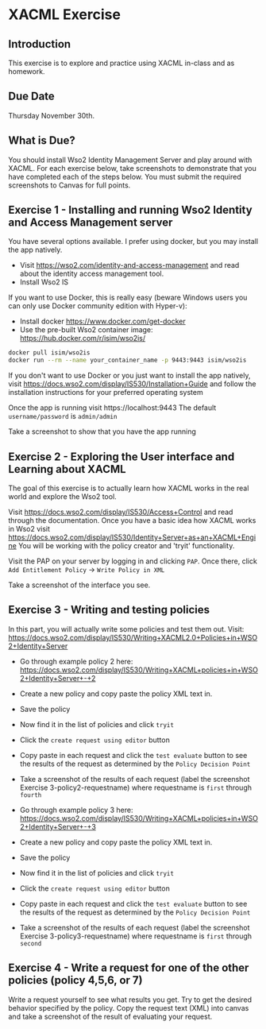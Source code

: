 # XACML Exercise

## Introduction
This exercise is to explore and practice using XACML in-class and as homework.

## Due Date
Thursday November 30th.

## What is Due?
You should install Wso2 Identity Management Server and play around with XACML. For each exercise below, take screenshots to demonstrate that you have completed each of the steps below. You must submit the required screenshots to Canvas for full points.

## Exercise 1 - Installing and running Wso2 Identity and Access Management server
You have several options available. I prefer using docker, but you may install the app natively.

- Visit https://wso2.com/identity-and-access-management and read about the identity access management tool.
- Install Wso2 IS

If you want to use Docker, this is really easy (beware Windows users you can only use Docker community edition with Hyper-v):
- Install docker https://www.docker.com/get-docker
- Use the pre-built Wso2 container image: https://hub.docker.com/r/isim/wso2is/

```bash
docker pull isim/wso2is
docker run --rm --name your_container_name -p 9443:9443 isim/wso2is
```

If you don't want to use Docker or you just want to install the app natively, visit https://docs.wso2.com/display/IS530/Installation+Guide and follow the installation instructions for your preferred operating system

Once the app is running visit https://localhost:9443
The default `username/password` is `admin/admin`

Take a screenshot to show that you have the app running

## Exercise 2 - Exploring the User interface and Learning about XACML
The goal of this exercise is to actually learn how XACML works in the real world and explore the Wso2 tool.

Visit https://docs.wso2.com/display/IS530/Access+Control and read through the documentation.
Once you have a basic idea how XACML works in Wso2 visit https://docs.wso2.com/display/IS530/Identity+Server+as+an+XACML+Engine
You will be working with the policy creator and 'tryit' functionality.

Visit the PAP on your server by logging in and clicking `PAP`. Once there, click `Add Entitlement Policy` -> `Write Policy in XML`

Take a screenshot of the interface you see.

## Exercise 3 - Writing and testing policies
In this part, you will actually write some policies and test them out. Visit: https://docs.wso2.com/display/IS530/Writing+XACML2.0+Policies+in+WSO2+Identity+Server

- Go through example policy 2 here: https://docs.wso2.com/display/IS530/Writing+XACML+policies+in+WSO2+Identity+Server+-+2
- Create a new policy and copy paste the policy XML text in.
- Save the policy
- Now find it in the list of policies and click `tryit`
- Click the `create request using editor` button
- Copy paste in each request and click the `test evaluate` button to see the results of the request as determined by the `Policy Decision Point`
- Take a screenshot of the results of each request (label the screenshot Exercise 3-policy2-requestname) where requestname is `first` through `fourth`

- Go through example policy 3 here: https://docs.wso2.com/display/IS530/Writing+XACML+policies+in+WSO2+Identity+Server+-+3
- Create a new policy and copy paste the policy XML text in.
- Save the policy
- Now find it in the list of policies and click `tryit`
- Click the `create request using editor` button
- Copy paste in each request and click the `test evaluate` button to see the results of the request as determined by the `Policy Decision Point`
- Take a screenshot of the results of each request (label the screenshot Exercise 3-policy3-requestname) where requestname is `first` through `second`

## Exercise 4 - Write a request for one of the other policies (policy 4,5,6, or 7)
Write a request yourself to see what results you get. Try to get the desired behavior specified by the policy.
Copy the request text (XML) into canvas and take a screenshot of the result of evaluating your request.
